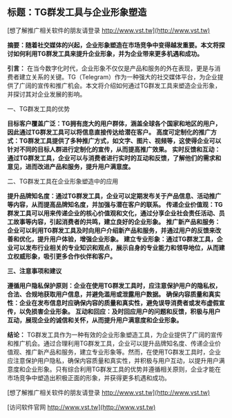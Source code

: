 ## **标题：TG群发工具与企业形象塑造**

[想了解推广相关软件的朋友请登录 http://www.vst.tw](http://www.vst.tw)

**摘要：随着社交媒体的兴起，企业形象塑造在市场竞争中变得越发重要。本文将探讨如何利用TG群发工具来提升企业形象，并为企业带来更多机遇和成功。**

**引言：**
在当今数字化时代，企业形象不仅仅是产品和服务的外在表现，更是与消费者建立关系的关键。TG（Telegram）作为一种强大的社交媒体平台，为企业提供了广阔的宣传和推广机会。本文将介绍如何通过TG群发工具来塑造企业形象，并探讨其对企业发展的影响。

一、TG群发工具的优势

**目标客户覆盖广泛：TG拥有庞大的用户群体，涵盖全球各个国家和地区的用户，因此通过TG群发工具可以将信息直接传达给潜在客户。**
**高度可定制化的推广方式：TG群发工具提供了多种推广方式，如文字、图片、视频等，这使得企业可以针对不同的目标人群进行定制化的宣传，从而提高推广效果。**
**实时反馈和互动：通过TG群发工具，企业可以与消费者进行实时的互动和反馈，了解他们的需求和意见，进而改进产品和服务，提升用户满意度。**

二、TG群发工具在企业形象塑造中的应用

**提升品牌知名度：通过TG群发工具，企业可以定期发布关于产品信息、活动推广等内容，从而提高品牌知名度，并加强与潜在客户的联系。**
**传递企业价值观：TG群发工具可以用来传递企业的核心价值观和文化，通过分享企业社会责任活动、员工故事等内容，引起消费者的共鸣，建立良好的企业形象。**
**推广新产品和服务：企业可以利用TG群发工具及时向用户介绍新产品和服务，并通过用户的反馈来改善和优化，提升用户体验，增强企业形象。**
**建立专业形象：通过TG群发工具，企业可以发布行业相关的专业知识和观点，展示自身的专业能力和领导地位，从而建立权威形象，吸引更多合作伙伴和客户。**

**三、注意事项和建议**

**遵循用户隐私保护原则：企业在使用TG群发工具时，应注意保护用户的隐私权，合法、合规地获取用户信息，并避免滥用或泄露用户数据。**
**确保内容质量和真实性：企业在发布信息时应确保内容的质量和真实性，避免误导消费者或发布虚假宣传，以免损害企业形象。**
**互动和回应：及时回应用户的问题和反馈，积极与用户互动，展现企业的诚信和关怀，从而提升用户满意度和企业形象。**

**结论：**
TG群发工具作为一种有效的企业形象塑造工具，为企业提供了广阔的宣传和推广机会。通过合理利用TG群发工具，企业可以提升品牌知名度、传递企业价值观、推广新产品和服务，建立专业形象等。然而，在使用TG群发工具时，企业应注意保护用户隐私，确保内容质量和真实性，并积极与用户互动，以提升用户满意度和企业形象。只有综合利用TG群发工具的优势并遵循相关原则，企业才能在市场竞争中塑造出积极正面的形象，并获得更多机遇和成功。

[想了解推广相关软件的朋友请登录 http://www.vst.tw](http://www.vst.tw)


[访问软件官网 http://www.vst.tw](http://www.vst.tw)
